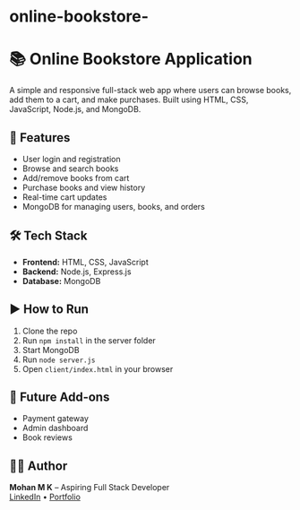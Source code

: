 # online-bookstore-
# 📚 Online Bookstore Application

A simple and responsive full-stack web app where users can browse books, add them to a cart, and make purchases. Built using HTML, CSS, JavaScript, Node.js, and MongoDB.

## 🚀 Features

- User login and registration
- Browse and search books
- Add/remove books from cart
- Purchase books and view history
- Real-time cart updates
- MongoDB for managing users, books, and orders

## 🛠️ Tech Stack

- **Frontend:** HTML, CSS, JavaScript  
- **Backend:** Node.js, Express.js  
- **Database:** MongoDB  

## ▶️ How to Run

1. Clone the repo  
2. Run `npm install` in the server folder  
3. Start MongoDB  
4. Run `node server.js`  
5. Open `client/index.html` in your browser

## 📌 Future Add-ons

- Payment gateway
- Admin dashboard
- Book reviews

## 👨‍💻 Author

**Mohan M K** – Aspiring Full Stack Developer  
[LinkedIn](#) • [Portfolio](#)

